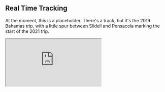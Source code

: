 
<h2>Real Time Tracking</h2>

At the moment, this is a placeholder.  There's a track, but it's the 2019 Bahamas trip, with a little spur between Slidell and Pensacola marking the start of the 2021 trip.

<iframe src="https://forecast.predictwind.com/tracking/display/VelvetElvis/" frameborder="1" allowfullscreen="" id="tsob-fullpage-iframe"></iframe>